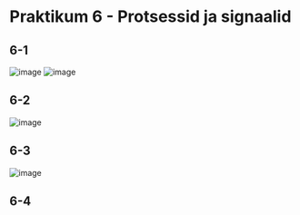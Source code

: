 # Praktikum 6 - Protsessid ja signaalid

## 6-1
![image](https://github.com/user-attachments/assets/c4ed88b0-b824-47a5-aee5-b9b77b062a71)
![image](https://github.com/user-attachments/assets/2c5dbe96-f0d4-4569-818d-0e81502fa148)

## 6-2
![image](https://github.com/user-attachments/assets/37a392d9-72ea-4d23-b19f-c9f487bc55b7)

## 6-3
![image](https://github.com/user-attachments/assets/46999490-8d38-4873-81b1-f5d7b9042374)

## 6-4
